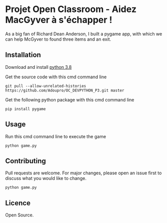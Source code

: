 # Projet Open Classroom - Aidez MacGyver à s'échapper !

As a big fan of Richard Dean Anderson, I built a pygame app, with which we can help McGyver to found three items and an exit.


## Installation


Download and install [python 3.8](https://www.python.org/downloads/release/python-380/)

Get the source code with this cmd command line

```
git pull --allow-unrelated-histories https://github.com/Adoupro/OC_DEVPYTHON_P3.git master
```

Get the following python package with this cmd command line

```
pip install pygame
```

## Usage

Run this cmd command line to execute the game

```
python game.py
```

## Contributing

Pull requests are welcome. For major changes, please open an issue first to discuss what you would like to change.

```
python game.py
```

## Licence

Open Source.
